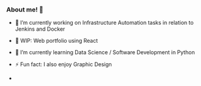 ### About me! 👋
- 🔭 I’m currently working on Infrastructure Automation tasks in relation to Jenkins and Docker
- 🔭 WIP: Web portfolio using React
- 🌱 I’m currently learning Data Science / Software Development in Python
- ⚡ Fun fact: I also enjoy Graphic Design

-  
<!--
**kg980/kg980** is a ✨ _special_ ✨ repository because its `README.md` (this file) appears on your GitHub profile.

Here are some ideas to get you started:

- 🔭 I’m currently working on ...
- 🌱 I’m currently learning ...
- 👯 I’m looking to collaborate on ...
- 🤔 I’m looking for help with ...
- 💬 Ask me about ...
- 📫 How to reach me: ...
- 😄 Pronouns: ...
- ⚡ Fun fact: ...
-->
